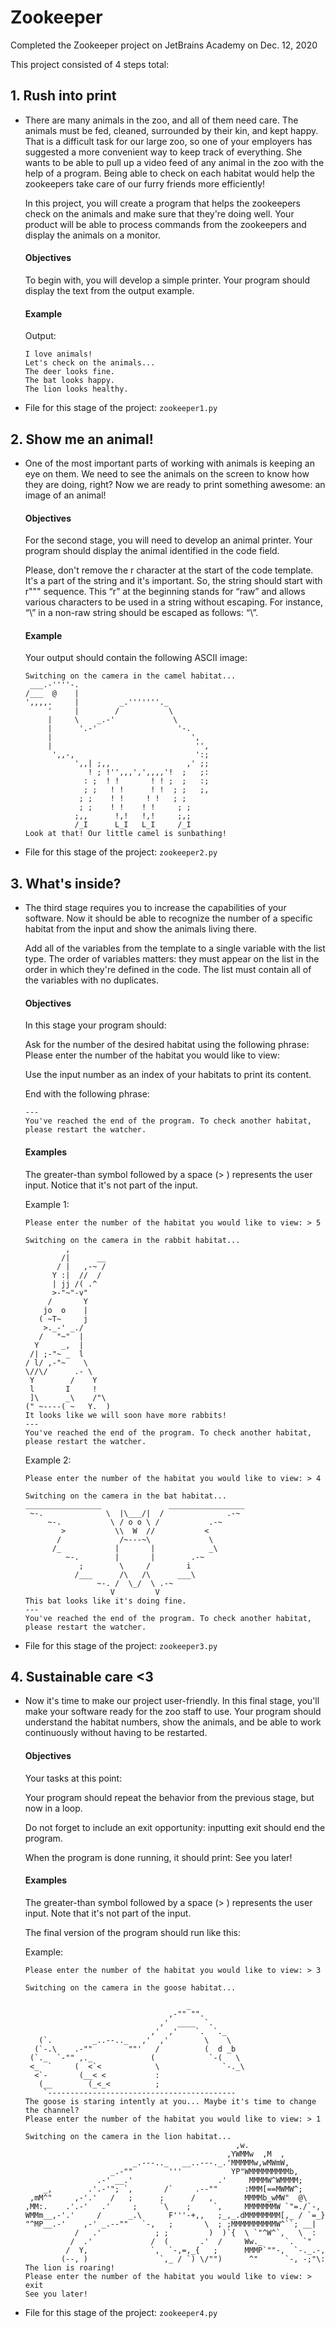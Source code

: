 # Zookeeper
Completed the Zookeeper project on JetBrains Academy on Dec. 12, 2020

This project consisted of 4 steps total:

## 1. Rush into print 
  - There are many animals in the zoo, and all of them need care. The animals must be fed, cleaned, surrounded by their kin, and kept happy. That is a difficult task for our large zoo, so one of your employers has suggested a more convenient way to keep track of everything. She wants to be able to pull up a video feed of any animal in the zoo with the help of a program. Being able to check on each habitat would help the zookeepers take care of our furry friends more efficiently!

    In this project, you will create a program that helps the zookeepers check on the animals and make sure that they're doing well. Your product will be able to process commands from the zookeepers and display the animals on a monitor.

    #### Objectives  
    To begin with, you will develop a simple printer. Your program should display the text from the output example.

    #### Example
    Output:

      ```
      I love animals!
      Let's check on the animals...
      The deer looks fine.
      The bat looks happy.
      The lion looks healthy.
      ```

  - File for this stage of the project: `zookeeper1.py`
      
## 2. Show me an animal! 
  - One of the most important parts of working with animals is keeping an eye on them. We need to see the animals on the screen to know how they are doing, right? Now we are ready to print something awesome: an image of an animal!

    #### Objectives  
    For the second stage, you will need to develop an animal printer. Your program should display the animal identified in the code field.

    Please, don't remove the r character at the start of the code template. It's a part of the string and it's important. So, the string should start with r""" sequence. This “r” at the beginning stands for “raw” and allows various characters to be used in a string without escaping. For instance, “\” in a non-raw string should be escaped as follows: “\\”.

    #### Example
    Your output should contain the following ASCII image:

    ```
    Switching on the camera in the camel habitat...
     ___.-''''-.
    /___  @    |
    ',,,,.     |         _.'''''''._
         '     |        /           \
         |     \    _.-'             \
         |      '.-'                  '-.
         |                               ',
         |                                '',
          ',,-,                           ':;
               ',,| ;,,                 ,' ;;
                  ! ; !'',,,',',,,,'!  ;   ;:
                 : ;  ! !       ! ! ;  ;   :;
                 ; ;   ! !      ! !  ; ;   ;,
                ; ;    ! !     ! !   ; ;
                ; ;    ! !    ! !     ; ;
               ;,,      !,!   !,!     ;,;
               /_I      L_I   L_I     /_I
    Look at that! Our little camel is sunbathing!
    ```

  - File for this stage of the project: `zookeeper2.py`
    
## 3. What's inside?
  - The third stage requires you to increase the capabilities of your software. Now it should be able to recognize the number of a specific habitat from the input and show the animals living there.

    Add all of the variables from the template to a single variable with the list type. The order of variables matters: they must appear on the list in the order in which they're defined in the code. The list must contain all of the variables with no duplicates.

    #### Objectives

    In this stage your program should:

    Ask for the number of the desired habitat using the following phrase: Please enter the number of the habitat you would like to view:

    Use the input number as an index of your habitats to print its content.

    End with the following phrase:

    ```
    ---
    You've reached the end of the program. To check another habitat, please restart the watcher.
    ```

    #### Examples

    The greater-than symbol followed by a space (> ) represents the user input. Notice that it's not part of the input.

    Example 1:

    ```
    Please enter the number of the habitat you would like to view: > 5

    Switching on the camera in the rabbit habitat...
             ,
            /|      __
           / |   ,-~ /
          Y :|  //  /
          | jj /( .^
          >-"~"-v"
         /       Y
        jo  o    |
       ( ~T~     j
        >._-' _./
       /   "~"  |
      Y     _,  |
     /| ;-"~ _  l
    / l/ ,-"~    \
    \//\/      .- \
     Y        /    Y
     l       I     !
     ]\      _\    /"\
    (" ~----( ~   Y.  )
    It looks like we will soon have more rabbits!
    ---
    You've reached the end of the program. To check another habitat, please restart the watcher.
    ```

    Example 2:

    ```
    Please enter the number of the habitat you would like to view: > 4

    Switching on the camera in the bat habitat...
    _________________               _________________
     ~-.              \  |\___/|  /              .-~
         ~-.           \ / o o \ /           .-~
            >           \\  W  //           <
           /             /~---~\             \
          /_            |       |            _\
             ~-.        |       |        .-~
                ;        \     /        i
               /___      /\   /\      ___\
                    ~-. /  \_/  \ .-~
                       V         V
    This bat looks like it's doing fine.
    ---
    You've reached the end of the program. To check another habitat, please restart the watcher.
    ```

  - File for this stage of the project: `zookeeper3.py`

## 4. Sustainable care <3
  - Now it's time to make our project user-friendly. In this final stage, you'll make your software ready for the zoo staff to use. Your program should understand the habitat numbers, show the animals, and be able to work continuously without having to be restarted.

    #### Objectives
    
    Your tasks at this point:

    Your program should repeat the behavior from the previous stage, but now in a loop.

    Do not forget to include an exit opportunity: inputting exit should end the program.

    When the program is done running, it should print: See you later!

    #### Examples
    
    The greater-than symbol followed by a space (> ) represents the user input. Note that it's not part of the input.

    The final version of the program should run like this:

    Example:

    ```
    Please enter the number of the habitat you would like to view: > 3

    Switching on the camera in the goose habitat...

                                        _
                                    ,-"" "".
                                  ,'  ____  `.
                                ,'  ,'    `.  `._
       (`.         _..--.._   ,'  ,'        \    \
      (`-.\    .-""        ""'   /          (  d _b
     (`._  `-"" ,._             (            `-(   \
     <_  `     (  <`<            \              `-._\
      <`-       (__< <           :
       (__        (_<_<          ;
        `------------------------------------------
    The goose is staring intently at you... Maybe it's time to change the channel?
    Please enter the number of the habitat you would like to view: > 1

    Switching on the camera in the lion habitat...
                                                   ,w.
                                                 ,YWMMw  ,M  ,
                            _.---.._   __..---._.'MMMMMw,wMWmW,
                       _.-""        '''           YP"WMMMMMMMMMb,
                    .-' __.'                   .'     MMMMW^WMMMM;
        _,        .'.-'"; `,       /`     .--""      :MMM[==MWMW^;
     ,mM^"     ,-'.'   /   ;      ;      /   ,       MMMMb_wMW"  @\
    ,MM:.    .'.-'   .'     ;     `\    ;     `,     MMMMMMMW `"=./`-,
    WMMm__,-'.'     /      _.\      F'''-+,,   ;_,_.dMMMMMMMM[,_ / `=_}
    "^MP__.-'    ,-' _.--""   `-,   ;       \  ; ;MMMMMMMMMMW^``; __|
               /   .'            ; ;         )  )`{  \ `"^W^`,   \  :
              /  .'             /  (       .'  /     Ww._     `.  `"
             /  Y,              `,  `-,=,_{   ;      MMMP`""-,  `-._.-,
            (--, )                `,_ / `) \/"")      ^"      `-, -;"\:
    The lion is roaring!
    Please enter the number of the habitat you would like to view: > exit
    See you later!
    ```
    
  - File for this stage of the project: `zookeeper4.py`
